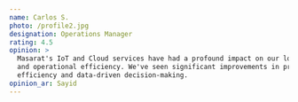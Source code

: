 ```yaml
---
name: Carlos S.
photo: /profile2.jpg
designation: Operations Manager
rating: 4.5
opinion: >
  Masarat's IoT and Cloud services have had a profound impact on our logistics
  and operational efficiency. We've seen significant improvements in process
  efficiency and data-driven decision-making.
opinion_ar: Sayid
---
```


